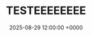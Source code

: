 ---
title: "TESTEEEEEEEE"
date: 2025-08-29 12:00:00 +0000
categories: [Blog]
tags: [tutorial, chirpy]
description: "Resumo do post de test"
---